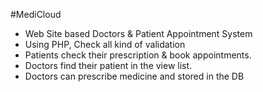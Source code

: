 #MediCloud
* Web Site based Doctors & Patient Appointment System
* Using PHP, Check all kind of validation
* Patients check their prescription & book appointments.
* Doctors find their patient in the view list.
* Doctors can prescribe medicine and stored in the DB
